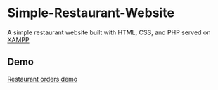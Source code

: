 # Simple-Restaurant-Website

A simple restaurant website built with HTML, CSS, and PHP served on [XAMPP](https://www.apachefriends.org/)

## Demo
[Restaurant orders demo](https://youtu.be/lnrASSRj0-I)
